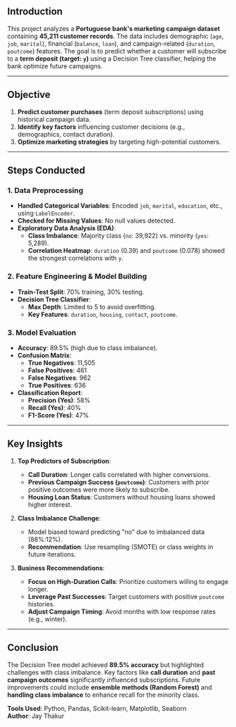 ## **Introduction**  
This project analyzes a **Portuguese bank's marketing campaign dataset** containing **45,211 customer records**. The data includes demographic (`age`, `job`, `marital`), financial (`balance`, `loan`), and campaign-related (`duration`, `poutcome`) features. The goal is to predict whether a customer will subscribe to a **term deposit (target: `y`)** using a Decision Tree classifier, helping the bank optimize future campaigns.

---

## **Objective**  
1. **Predict customer purchases** (term deposit subscriptions) using historical campaign data.  
2. **Identify key factors** influencing customer decisions (e.g., demographics, contact duration).  
3. **Optimize marketing strategies** by targeting high-potential customers.  

---

## **Steps Conducted**  

### **1. Data Preprocessing**  
- **Handled Categorical Variables**: Encoded `job`, `marital`, `education`, etc., using `LabelEncoder`.  
- **Checked for Missing Values**: No null values detected.  
- **Exploratory Data Analysis (EDA)**:  
  - **Class Imbalance**: Majority class (`no`: 39,922) vs. minority (`yes`: 5,289).  
  - **Correlation Heatmap**: `duration` (0.39) and `poutcome` (0.078) showed the strongest correlations with `y`.  

### **2. Feature Engineering & Model Building**  
- **Train-Test Split**: 70% training, 30% testing.  
- **Decision Tree Classifier**:  
  - **Max Depth**: Limited to 5 to avoid overfitting.  
  - **Key Features**: `duration`, `housing`, `contact`, `poutcome`.  

### **3. Model Evaluation**  
- **Accuracy**: 89.5% (high due to class imbalance).  
- **Confusion Matrix**:  
  - **True Negatives**: 11,505  
  - **False Positives**: 461  
  - **False Negatives**: 962  
  - **True Positives**: 636  
- **Classification Report**:  
  - **Precision (Yes)**: 58%  
  - **Recall (Yes)**: 40%  
  - **F1-Score (Yes)**: 47%  

---

## **Key Insights**  
1. **Top Predictors of Subscription**:  
   - **Call Duration**: Longer calls correlated with higher conversions.  
   - **Previous Campaign Success (`poutcome`)**: Customers with prior positive outcomes were more likely to subscribe.  
   - **Housing Loan Status**: Customers without housing loans showed higher interest.  

2. **Class Imbalance Challenge**:  
   - Model biased toward predicting "no" due to imbalanced data (88%:12%).  
   - **Recommendation**: Use resampling (SMOTE) or class weights in future iterations.  

3. **Business Recommendations**:  
   - **Focus on High-Duration Calls**: Prioritize customers willing to engage longer.  
   - **Leverage Past Successes**: Target customers with positive `poutcome` histories.  
   - **Adjust Campaign Timing**: Avoid months with low response rates (e.g., winter).  

---

## **Conclusion**  
The Decision Tree model achieved **89.5% accuracy** but highlighted challenges with class imbalance. Key factors like **call duration** and **past campaign outcomes** significantly influenced subscriptions. Future improvements could include **ensemble methods (Random Forest)** and **handling class imbalance** to enhance recall for the minority class.  

**Tools Used**: Python, Pandas, Scikit-learn, Matplotlib, Seaborn  
**Author**: Jay Thakur
